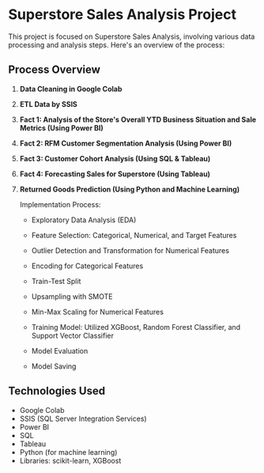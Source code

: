 # Superstore Sales Analysis Project

This project is focused on Superstore Sales Analysis, involving various data processing and analysis steps. Here's an overview of the process:

## Process Overview

1. **Data Cleaning in Google Colab**
   
2. **ETL Data by SSIS**

3. **Fact 1: Analysis of the Store's Overall YTD Business Situation and Sale Metrics (Using Power BI)**

4. **Fact 2: RFM Customer Segmentation Analysis (Using Power BI)**

5. **Fact 3: Customer Cohort Analysis (Using SQL & Tableau)**

6. **Fact 4: Forecasting Sales for Superstore (Using Tableau)**

7. **Returned Goods Prediction (Using Python and Machine Learning)**
   
   Implementation Process:
   
   - Exploratory Data Analysis (EDA)
   
   - Feature Selection: Categorical, Numerical, and Target Features
   
   - Outlier Detection and Transformation for Numerical Features
   
   - Encoding for Categorical Features
   
   - Train-Test Split
   
   - Upsampling with SMOTE
   
   - Min-Max Scaling for Numerical Features
   
   - Training Model: Utilized XGBoost, Random Forest Classifier, and Support Vector Classifier
   
   - Model Evaluation
   
   - Model Saving

## Technologies Used

- Google Colab
- SSIS (SQL Server Integration Services)
- Power BI
- SQL
- Tableau
- Python (for machine learning)
- Libraries: scikit-learn, XGBoost
